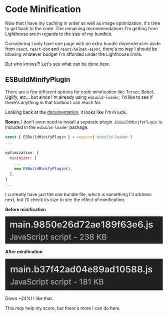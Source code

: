 # Code Minification

Now that I have my caching in order as well as image optimization, it's time to get back to the code. The remaining recommendations I'm getting from Lighthouse are in regards to the size of my bundles.

Considering I only have one page with no extra bundle dependencies aside from `react`, `react-dom` and `react-helmet-async`, there's no way I should be blowing whatever budget I'm afforded under the Lighthouse limits.

But who knows?! Let's see what can be done here.

## ESBuildMinifyPlugin

There are a few different options for code minification like Terser, Babel, Uglify, etc... but since I'm already using `esbuild-loader`, I'd like to see if there's anything in that toolbox I can reach for.

Looking back at the [documentation](https://github.com/privatenumber/esbuild-loader#js-minification-eg-terser), it looks like I'm in luck.

**Bonus**, I don't even need to install a separate plugin. `ESBuildMinifyPlugin` is included in the `esbuild-loader` package.

```js
const { ESBuildMinifyPlugin } = require('esbuild-loader')
...

optimization: {
  minimizer: [
    ...
    new ESBuildMinifyPlugin(),
  ],
}
...
```

I currently have just the one bundle file, which is something I'll address next, but I'll check its size to see the effect of minification.

**Before minification**

![238KB before minification](before-min.png)

**After minification**

![181KB after minification](after-min.png)

Down ~24%! I like that.

This _may_ help my score, but there's more I can do here.
